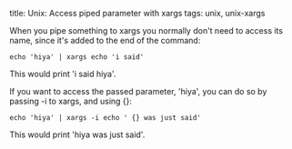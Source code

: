 title: Unix: Access piped parameter with xargs
tags: unix, unix-xargs

When you pipe something to xargs you normally don't need to access its name, since it's added to the end of the command:

    echo 'hiya' | xargs echo 'i said'
  
This would print 'i said hiya'.

If you want to access the passed parameter, 'hiya', you can do so by passing -i to xargs, and using {}:

    echo 'hiya' | xargs -i echo ' {} was just said'
  
This would print 'hiya was just said'.
